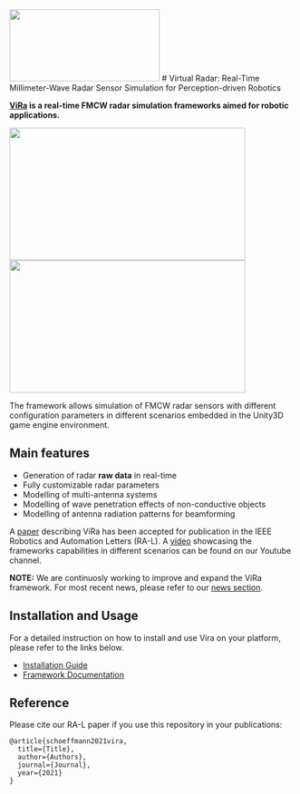<img src="https://github.com/chstetco/virtualradar/blob/main/readme_images/viralogo.png" width="265" height="127" />
# Virtual Radar: Real-Time Millimeter-Wave Radar Sensor Simulation for Perception-driven Robotics

**[ViRa](https://aau.at/vira) is a real-time FMCW radar simulation frameworks aimed for robotic applications.**

<img src="https://github.com/chstetco/virtualradar/blob/main/readme_images/ICRA2021_snip01.gif" width="416" height="234" /> <img src="https://github.com/chstetco/virtualradar/blob/main/readme_images/ICRA2021_snip02.gif" width="416" height="234" />

The framework allows simulation of FMCW radar sensors with different configuration parameters in different scenarios embedded in the Unity3D game engine environment. 

## Main features

* Generation of radar **raw data** in real-time
* Fully customizable radar parameters
* Modelling of multi-antenna systems
* Modelling of wave penetration effects of non-conductive objects
* Modelling of antenna radiation patterns for beamforming

A [paper](link-to-paper) describing ViRa has been accepted for publication in the IEEE Robotics and Automation Letters (RA-L). 
A [video](link-to-video) showcasing the frameworks capabilities in different scenarios can be found on our Youtube channel.

**NOTE:** We are continuosly working to improve and expand the ViRa framework. For most recent news, please refer to our [news section](https://github.com/chstetco/virtualradar/blob/main/docs/news.md).

## Installation and Usage

For a detailed instruction on how to install and use Vira on your platform, please refer to the links below.

* [Installation Guide](link-to-install)
* [Framework Documentation](https://virtualradar.readthedocs.io)

## Reference
Please cite our RA-L paper if you use this repository in your publications:
```
@article{schoeffmann2021vira,
  title={Title},
  author={Authors},
  journal={Journal},
  year={2021}
}
```
